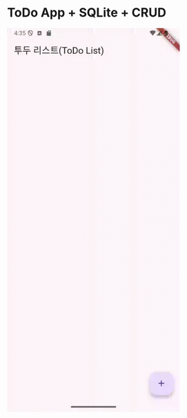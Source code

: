 # ToDo App + SQLite + CRUD

<img src="https://github.com/r2dev24/Flutter_Study/blob/main/ToDo/untitled.gif" width="400px">

